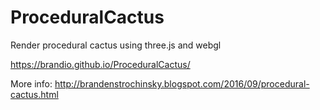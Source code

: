 # ProceduralCactus
Render procedural cactus using three.js and webgl

https://brandio.github.io/ProceduralCactus/

More info: http://brandenstrochinsky.blogspot.com/2016/09/procedural-cactus.html
